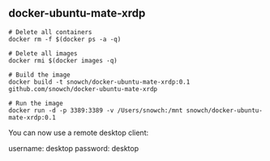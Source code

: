 ## docker-ubuntu-mate-xrdp

```
# Delete all containers
docker rm -f $(docker ps -a -q)

# Delete all images
docker rmi $(docker images -q)

# Build the image
docker build -t snowch/docker-ubuntu-mate-xrdp:0.1 github.com/snowch/docker-ubuntu-mate-xrdp

# Run the image
docker run -d -p 3389:3389 -v /Users/snowch:/mnt snowch/docker-ubuntu-mate-xrdp:0.1
```

You can now use a remote desktop client:

username: desktop
password: desktop
